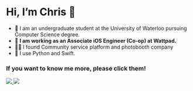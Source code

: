 #  Hi, I’m Chris 👋

- 🌱 I am an undergraduate student at the University of Waterloo pursuing Computer Science degree.
- 👀 **I am working as an Associate iOS Engineer (Co-op) at Wattpad.**
- 🧑‍💻 I found Community service platform and photobooth company
- 💞️ I use Python and Swift.

### If you want to know me more, please click them!
 <a href="https://www.linkedin.com/in/minjaelee0727/" target="_blank"> 
 <img src="https://img.icons8.com/fluent/48/000000/linkedin.png" /> 
 </a>
 <a href="https://minjaelee0727.oopy.io" target="_blank"> 
<img src="https://img.icons8.com/ios/48/000000/notion.png"/>
</a>

